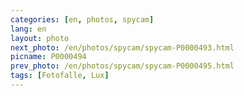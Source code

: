 ```yaml
---
categories: [en, photos, spycam]
lang: en
layout: photo
next_photo: /en/photos/spycam/spycam-P0000493.html
picname: P0000494
prev_photo: /en/photos/spycam/spycam-P0000495.html
tags: [Fotofalle, Lux]
---
```

